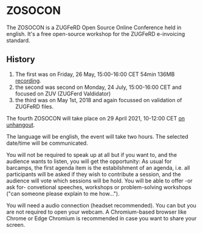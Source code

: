 # ZOSOCON
The ZOSOCON is a ZUGFeRD Open Source Online Conference held in english. It's a free open-source workshop for the ZUGFeRD e-invoicing standard.

## History

1. The first was on Friday, 26 May, 15:00-16:00 CET 54min 136MB [recording](http://mustangproject.org/zosocon/2017-05-26-ZOSOCON-1.mp4). 
2. the second was second on Monday, 24 July, 15:00-16:00 CET and focused on ZUV (ZUGFerd Valdidator)
3. the third was on May 1st, 2018 and again focussed on validation of ZUGFeRD files.

The fourth ZOSOCON will take place on 29 April 2021, 10-12:00 CET [on unhangout](https://unhangout.media.mit.edu/event/zosocon/).

The language will be english, the event will take two hours. The selected date/time will be communicated.

You will not be required to speak up at all but if you want to, and the audience wants to listen, you will get the opportunity: As usual for barcamps, the first agenda item is the estabilshment of an agenda, i.e. all participants will be asked if they wish to contribute a session, and the audience will vote which sessions will be hold. You will be able to offer -or ask for- convetional speeches, workshops or problem-solving workshops ("can someone please explain to me how...").

You will need a audio connection (headset recommended). You can but you are not required to open your webcam. A Chromium-based browser like Chrome or Edge Chromium is recommended in case you want to share your screen.

